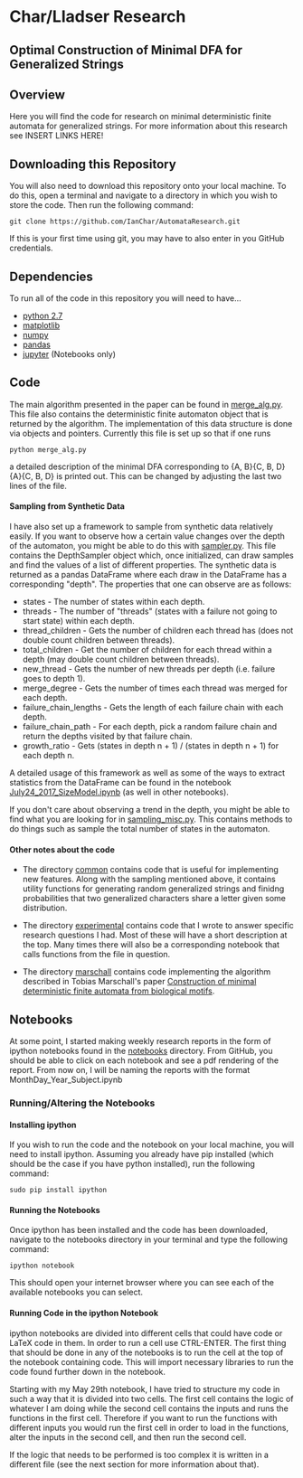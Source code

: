 # Char/Lladser Research
## Optimal Construction of Minimal DFA for Generalized Strings
## Overview

Here you will find the code for research on minimal deterministic finite automata for generalized strings. For more information about this research see INSERT LINKS HERE!

## Downloading this Repository
You will also need to download this repository onto your local machine. To do
this, open a terminal and navigate to a directory in which you wish to store
the code. Then run the following command:

```
git clone https://github.com/IanChar/AutomataResearch.git
```

If this is your first time using git, you may have to also enter in you GitHub
credentials.

## Dependencies

To run all of the code in this repository you will need to have...

* [python 2.7](https://www.python.org/download/releases/2.7/)
* [matplotlib](https://matplotlib.org/)
* [numpy](http://www.numpy.org/)
* [pandas](https://pandas.pydata.org/)
* [jupyter](http://jupyter.org/) (Notebooks only)

## Code

The main algorithm presented in the paper can be found in [merge_alg.py](./merge_alg.py). This file also contains the deterministic finite automaton object that is returned by the algorithm. The implementation of this data structure is done via objects and pointers. Currently this file is set up so that if one runs

```
python merge_alg.py
```

a detailed description of the minimal DFA corresponding to {A, B}{C, B, D}{A}{C, B, D} is printed out. This can be changed by adjusting the last two lines of the file.

#### Sampling from Synthetic Data

I have also set up a framework to sample from synthetic data relatively easily. If you want to observe how a certain value changes over the depth of the automaton, you might be able to do this with [sampler.py](./common/sampler.py). This file contains the DepthSampler object which, once initialized, can draw samples and find the values of a list of different properties. The synthetic data is returned as a pandas DataFrame where each draw in the DataFrame has a corresponding "depth". The properties that one can observe are as follows:

* states - The number of states within each depth.
* threads - The number of "threads" (states with a failure not going to start state) within each depth.
* thread_children - Gets the number of children each thread has (does not double count children between threads).
* total_children - Get the number of children for each thread within a depth (may double count children between threads).
* new_thread - Gets the number of new threads per depth (i.e. failure goes to depth 1).
* merge_degree - Gets the number of times each thread was merged for each depth.
* failure_chain_lengths - Gets the length of each failure chain with each depth.
* failure_chain_path - For each depth, pick a random failure chain and return the depths visited by that failure chain.
* growth_ratio - Gets (states in depth n + 1) / (states in depth n + 1) for each depth n.

A detailed usage of this framework as well as some of the ways to extract statistics from the DataFrame can be found in the notebook [July24_2017_SizeModel.ipynb](./notebooks/July24_2017_SizeModel.ipynb) (as well in other notebooks).

If you don't care about observing a trend in the depth, you might be able to find what you are looking for in [sampling_misc.py](./common/sampling_misc.py). This contains methods to do things such as sample the total number of states in the automaton.

#### Other notes about the code

* The directory [common](./common) contains code that is useful for implementing new features. Along with the sampling mentioned above, it contains utility functions for generating random generalized strings and finidng probabilities that two generalized characters share a letter given some distribution.

* The directory [experimental](./experimental) contains code that I wrote to answer specific research questions I had. Most of these will have a short description at the top. Many times there will also be a corresponding notebook that calls functions from the file in question.

* The directory [marschall](./marschall) contains code implementing the algorithm described in Tobias Marschall's paper [Construction of minimal deterministic finite automata from biological motifs](https://www.sciencedirect.com/science/article/pii/S0304397510006948).

## Notebooks

At some point, I started making weekly research reports in the form of ipython notebooks
found in the [notebooks](./notebooks) directory. From GitHub, you should be
able to click on each notebook and see a pdf rendering of the report. From now
on, I will be naming the reports with the format MonthDay\_Year\_Subject.ipynb

### Running/Altering the Notebooks

#### Installing ipython
If you wish to run the code and the notebook on your local machine, you will
need to install ipython. Assuming you already have pip installed (which should
be the case if you have python installed), run the following command:

```
sudo pip install ipython
```

#### Running the Notebooks
Once ipython has been installed and the code has been downloaded, navigate to
the notebooks directory in your terminal and type the following command:

```
ipython notebook
```

This should open your internet browser where you can see each of the available
notebooks you can select.

#### Running Code in the ipython Notebook
ipython notebooks are divided into different cells that could have code or
LaTeX code in them. In order to run a cell use CTRL-ENTER. The first thing that
should be done in any of the notebooks is to run the cell at the top of the
notebook containing code. This will import necessary libraries to run the code
found further down in the notebook.

Starting with my May 29th notebook, I have tried to structure my code in such
a way that it is divided into two cells. The first cell contains the logic of
whatever I am doing while the second cell contains the inputs and runs the
functions in the first cell. Therefore if you want to run the functions with
different inputs you would run the first cell in order to load in the functions,
alter the inputs in the second cell, and then run the second cell.

If the logic that needs to be performed is too complex it is written in a
different file (see the next section for more information about that).

